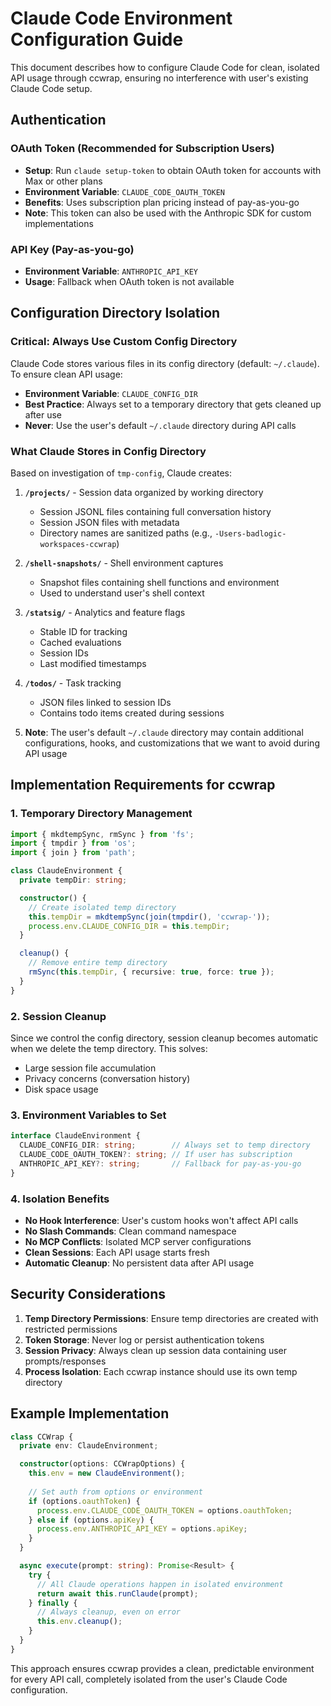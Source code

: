 # Claude Code Environment Configuration Guide

This document describes how to configure Claude Code for clean, isolated API usage through ccwrap, ensuring no interference with user's existing Claude Code setup.

## Authentication

### OAuth Token (Recommended for Subscription Users)
- **Setup**: Run `claude setup-token` to obtain OAuth token for accounts with Max or other plans
- **Environment Variable**: `CLAUDE_CODE_OAUTH_TOKEN`
- **Benefits**: Uses subscription plan pricing instead of pay-as-you-go
- **Note**: This token can also be used with the Anthropic SDK for custom implementations

### API Key (Pay-as-you-go)
- **Environment Variable**: `ANTHROPIC_API_KEY`
- **Usage**: Fallback when OAuth token is not available

## Configuration Directory Isolation

### Critical: Always Use Custom Config Directory
Claude Code stores various files in its config directory (default: `~/.claude`). To ensure clean API usage:

- **Environment Variable**: `CLAUDE_CONFIG_DIR`
- **Best Practice**: Always set to a temporary directory that gets cleaned up after use
- **Never**: Use the user's default `~/.claude` directory during API calls

### What Claude Stores in Config Directory

Based on investigation of `tmp-config`, Claude creates:

1. **`/projects/`** - Session data organized by working directory
   - Session JSONL files containing full conversation history
   - Session JSON files with metadata
   - Directory names are sanitized paths (e.g., `-Users-badlogic-workspaces-ccwrap`)

2. **`/shell-snapshots/`** - Shell environment captures
   - Snapshot files containing shell functions and environment
   - Used to understand user's shell context

3. **`/statsig/`** - Analytics and feature flags
   - Stable ID for tracking
   - Cached evaluations
   - Session IDs
   - Last modified timestamps

4. **`/todos/`** - Task tracking
   - JSON files linked to session IDs
   - Contains todo items created during sessions

5. **Note**: The user's default `~/.claude` directory may contain additional configurations, hooks, and customizations that we want to avoid during API usage

## Implementation Requirements for ccwrap

### 1. Temporary Directory Management
```typescript
import { mkdtempSync, rmSync } from 'fs';
import { tmpdir } from 'os';
import { join } from 'path';

class ClaudeEnvironment {
  private tempDir: string;

  constructor() {
    // Create isolated temp directory
    this.tempDir = mkdtempSync(join(tmpdir(), 'ccwrap-'));
    process.env.CLAUDE_CONFIG_DIR = this.tempDir;
  }

  cleanup() {
    // Remove entire temp directory
    rmSync(this.tempDir, { recursive: true, force: true });
  }
}
```

### 2. Session Cleanup
Since we control the config directory, session cleanup becomes automatic when we delete the temp directory. This solves:
- Large session file accumulation
- Privacy concerns (conversation history)
- Disk space usage

### 3. Environment Variables to Set
```typescript
interface ClaudeEnvironment {
  CLAUDE_CONFIG_DIR: string;        // Always set to temp directory
  CLAUDE_CODE_OAUTH_TOKEN?: string; // If user has subscription
  ANTHROPIC_API_KEY?: string;       // Fallback for pay-as-you-go
}
```

### 4. Isolation Benefits
- **No Hook Interference**: User's custom hooks won't affect API calls
- **No Slash Commands**: Clean command namespace
- **No MCP Conflicts**: Isolated MCP server configurations
- **Clean Sessions**: Each API usage starts fresh
- **Automatic Cleanup**: No persistent data after API usage

## Security Considerations

1. **Temp Directory Permissions**: Ensure temp directories are created with restricted permissions
2. **Token Storage**: Never log or persist authentication tokens
3. **Session Privacy**: Always clean up session data containing user prompts/responses
4. **Process Isolation**: Each ccwrap instance should use its own temp directory

## Example Implementation

```typescript
class CCWrap {
  private env: ClaudeEnvironment;

  constructor(options: CCWrapOptions) {
    this.env = new ClaudeEnvironment();
    
    // Set auth from options or environment
    if (options.oauthToken) {
      process.env.CLAUDE_CODE_OAUTH_TOKEN = options.oauthToken;
    } else if (options.apiKey) {
      process.env.ANTHROPIC_API_KEY = options.apiKey;
    }
  }

  async execute(prompt: string): Promise<Result> {
    try {
      // All Claude operations happen in isolated environment
      return await this.runClaude(prompt);
    } finally {
      // Always cleanup, even on error
      this.env.cleanup();
    }
  }
}
```

This approach ensures ccwrap provides a clean, predictable environment for every API call, completely isolated from the user's Claude Code configuration.